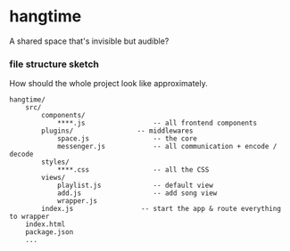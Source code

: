 # hangtime

A shared space that's invisible but audible?

### file structure sketch

How should the whole project look like approximately.

```
hangtime/
	src/
		components/
			****.js                 -- all frontend components
		plugins/                -- middlewares
			space.js                -- the core
			messenger.js            -- all communication + encode / decode
		styles/
			****.css                -- all the CSS
		views/
			playlist.js             -- default view
			add.js                  -- add song view
			wrapper.js
		index.js                 -- start the app & route everything to wrapper
	index.html
	package.json
	...
```
